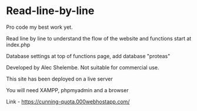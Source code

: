 # Read-line-by-line

Pro code my best work yet.

Read line by line to understand the flow of the website and functions start at index.php

Database settings at top of functions page, add database "proteas"

Developed by Alec Shelembe. Not suitable for commercial use. 

This site has been deployed on a live server

You will need XAMPP, phpmyadmin and a browser

Link - https://cunning-quota.000webhostapp.com/
